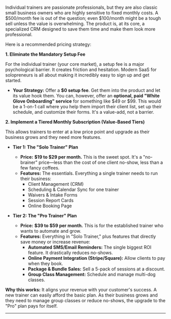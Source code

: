 Individual trainers are passionate professionals, but they are also classic small business owners who are highly sensitive to fixed monthly costs. A $500/month fee is out of the question; even $100/month might be a tough sell unless the value is overwhelming. The product is, at its core, a specialized CRM designed to save them time and make them look more professional.

Here is a recommended pricing strategy:

**1. Eliminate the Mandatory Setup Fee**

For the individual trainer (your core market), a setup fee is a major psychological barrier. It creates friction and hesitation. Modern SaaS for solopreneurs is all about making it incredibly easy to sign up and get started.

*   **Your Strategy:** Offer a **$0 setup fee**. Get them into the product and let its value hook them. You can, however, offer an **optional, paid "White Glove Onboarding" service** for something like $49 or $99. This would be a 1-on-1 call where you help them import their client list, set up their schedule, and customize their forms. It's a value-add, not a barrier.

**2. Implement a Tiered Monthly Subscription (Value-Based Tiers)**

This allows trainers to enter at a low price point and upgrade as their business grows and they need more features.

*   **Tier 1: The "Solo Trainer" Plan**
    *   **Price:** **$19 to $29 per month.** This is the sweet spot. It's a "no-brainer" price—less than the cost of one client no-show, less than a few fancy coffees.
    *   **Features:** The essentials. Everything a single trainer needs to run their business:
        *   Client Management (CRM)
        *   Scheduling & Calendar Sync for one trainer
        *   Waivers & Intake Forms
        *   Session Report Cards
        *   Online Booking Page

*   **Tier 2: The "Pro Trainer" Plan**
    *   **Price:** **$39 to $59 per month.** This is for the established trainer who wants to automate and grow.
    *   **Features:** Everything in "Solo Trainer," plus features that directly save money or increase revenue:
        *   **Automated SMS/Email Reminders:** The single biggest ROI feature. It drastically reduces no-shows.
        *   **Online Payment Integration (Stripe/Square):** Allow clients to pay when they book.
        *   **Package & Bundle Sales:** Sell a 5-pack of sessions at a discount.
        *   **Group Class Management:** Schedule and manage multi-dog classes.

**Why this works:** It aligns your revenue with your customer's success. A new trainer can easily afford the basic plan. As their business grows and they need to manage group classes or reduce no-shows, the upgrade to the "Pro" plan pays for itself.

---



